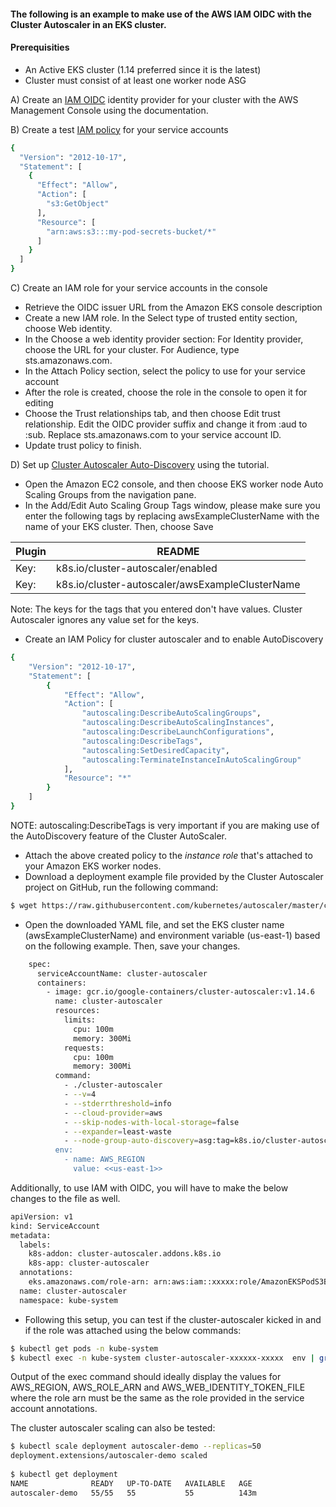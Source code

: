 #### The following is an example to make use of the AWS IAM OIDC with the Cluster Autoscaler in an EKS cluster. 


#### Prerequisities 

  - An Active EKS cluster (1.14 preferred since it is the latest)
  - Cluster must consist of at least one worker node ASG 

A) Create an [IAM OIDC] identity provider for your cluster with the AWS Management Console using the documentation. 

B) Create a test [IAM policy] for your service accounts

```sh
{
  "Version": "2012-10-17",
  "Statement": [
    {
      "Effect": "Allow",
      "Action": [
        "s3:GetObject"
      ],
      "Resource": [
        "arn:aws:s3:::my-pod-secrets-bucket/*"
      ]
    }
  ]
}
```

C) Create an IAM role for your service accounts in the console
-  Retrieve the OIDC issuer URL from the Amazon EKS console description 
- Create a new IAM role. In the Select type of trusted entity section, choose Web identity.
- In the Choose a web identity provider section:
For Identity provider, choose the URL for your cluster.
For Audience, type sts.amazonaws.com.
- In the Attach Policy section, select the policy to use for your service account
- After the role is created, choose the role in the console to open it for editing
- Choose the Trust relationships tab, and then choose Edit trust relationship.
Edit the OIDC provider suffix and change it from :aud to :sub.
Replace sts.amazonaws.com to your service account ID.
- Update trust policy to finish. 

D) Set up [Cluster Autoscaler Auto-Discovery] using the tutorial. 
- Open the Amazon EC2 console, and then choose EKS worker node Auto Scaling Groups from the navigation pane.
- In the Add/Edit Auto Scaling Group Tags window, please make sure you enter the following tags by replacing awsExampleClusterName with the name of your EKS cluster. Then, choose Save

| Plugin | README |
| ------ | ------ |
| Key: | k8s.io/cluster-autoscaler/enabled |
| Key: | k8s.io/cluster-autoscaler/awsExampleClusterName |

Note: The keys for the tags that you entered don't have values. Cluster Autoscaler ignores any value set for the keys.

- Create an IAM Policy for cluster autoscaler and to enable AutoDiscovery 

```sh
{
    "Version": "2012-10-17",
    "Statement": [
        {
            "Effect": "Allow",
            "Action": [
                "autoscaling:DescribeAutoScalingGroups",
                "autoscaling:DescribeAutoScalingInstances",
                "autoscaling:DescribeLaunchConfigurations",
                "autoscaling:DescribeTags",
                "autoscaling:SetDesiredCapacity",
                "autoscaling:TerminateInstanceInAutoScalingGroup"
            ],
            "Resource": "*"
        }
    ]
}
```

NOTE: autoscaling:DescribeTags is very important if you are making use of the AutoDiscovery feature of the Cluster AutoScaler. 

- Attach the above created policy to the *instance role* that's attached to your Amazon EKS worker nodes.
- Download a deployment example file provided by the Cluster Autoscaler project on GitHub, run the following command:

```sh
$ wget https://raw.githubusercontent.com/kubernetes/autoscaler/master/cluster-autoscaler/cloudprovider/aws/examples/cluster-autoscaler-autodiscover.yaml
```

- Open the downloaded YAML file, and set the EKS cluster name (awsExampleClusterName) and environment variable (us-east-1) based on the following example. Then, save your changes.

```sh
    spec:
      serviceAccountName: cluster-autoscaler
      containers:
        - image: gcr.io/google-containers/cluster-autoscaler:v1.14.6     #cluster-autoscaler image
          name: cluster-autoscaler
          resources:
            limits:
              cpu: 100m
              memory: 300Mi
            requests:
              cpu: 100m
              memory: 300Mi
          command:
            - ./cluster-autoscaler
            - --v=4
            - --stderrthreshold=info
            - --cloud-provider=aws
            - --skip-nodes-with-local-storage=false
            - --expander=least-waste
            - --node-group-auto-discovery=asg:tag=k8s.io/cluster-autoscaler/enabled,k8s.io/cluster-autoscaler/<<awsExampleClusterName>>
          env:
            - name: AWS_REGION
              value: <<us-east-1>>
```

Additionally, to use IAM with OIDC, you will have to make the below changes to the file as well. 

```sh
apiVersion: v1
kind: ServiceAccount
metadata:
  labels:
    k8s-addon: cluster-autoscaler.addons.k8s.io
    k8s-app: cluster-autoscaler
  annotations:
    eks.amazonaws.com/role-arn: arn:aws:iam::xxxxx:role/AmazonEKSPodS3BucketRole   # Add the IAM role created in the above C section.
  name: cluster-autoscaler
  namespace: kube-system
```

- Following this setup, you can test if the cluster-autoscaler kicked in and if the role was attached using the below commands:

```sh
$ kubectl get pods -n kube-system
$ kubectl exec -n kube-system cluster-autoscaler-xxxxxx-xxxxx  env | grep AWS
```

Output of the exec command should ideally display the values for AWS_REGION, AWS_ROLE_ARN and AWS_WEB_IDENTITY_TOKEN_FILE where the role arn must be the same as the role provided in the service account annotations. 

The cluster autoscaler scaling can also be tested: 

```sh
$ kubectl scale deployment autoscaler-demo --replicas=50
deployment.extensions/autoscaler-demo scaled
 
$ kubectl get deployment
NAME              READY   UP-TO-DATE   AVAILABLE   AGE
autoscaler-demo   55/55   55           55          143m
```


[//]: # 

   [Cluster Autoscaler Auto-Discovery]: <https://aws.amazon.com/premiumsupport/knowledge-center/eks-cluster-autoscaler-setup/>
   [IAM OIDC]: <https://docs.aws.amazon.com/eks/latest/userguide/enable-iam-roles-for-service-accounts.html> 
   [IAM policy]: <https://docs.aws.amazon.com/eks/latest/userguide/create-service-account-iam-policy-and-role.html>
   
  
